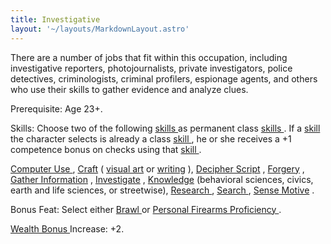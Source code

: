 ```yaml
---
title: Investigative
layout: '~/layouts/MarkdownLayout.astro'
---
```

There are a number of jobs that fit within this occupation, including
investigative reporters, photojournalists, private investigators, police
detectives, criminologists, criminal profilers, espionage agents, and others
who use their skills to gather evidence and analyze clues.

Prerequisite: Age 23+.

Skills: Choose two of the following [ skills ](/modern.d20.srd/skills)
as permanent class [ skills ](/modern.d20.srd/skills) . If a [ skill](/modern.d20.srd/skills) the character selects is already a class [skill ](/modern.d20.srd/skills) , he or she receives a +1 competence
bonus on checks using that [ skill ](/modern.d20.srd/skills) .

[ Computer Use ](/modern.d20.srd/skills/computer.use) , [ Craft](/modern.d20.srd/skills/craft) ( [ visual art](/modern.d20.srd/skills/craft.visual.art) or [ writing](/modern.d20.srd/skills/craft.writing) ), [ Decipher Script](/modern.d20.srd/skills/decipher.script) , [ Forgery](/modern.d20.srd/skills/forgery) , [ Gather Information](/modern.d20.srd/skills/gather.information) , [ Investigate](/modern.d20.srd/skills/investigate) , [ Knowledge](/modern.d20.srd/skills/knowledge) (behavioral sciences, civics, earth and
life sciences, or streetwise), [ Research ](/modern.d20.srd/skills/research) ,
[ Search ](/modern.d20.srd/skills/search) , [ Sense Motive](/modern.d20.srd/skills/sense.motive) .

Bonus Feat: Select either [ Brawl ](/modern.d20.srd/feats/brawl) or [ Personal Firearms Proficiency ](/modern.d20.srd/feats/personal.firearms.proficiency) .

[ Wealth Bonus ](/modern.d20.srd/wealth/wealth.bonus) Increase: +2.

